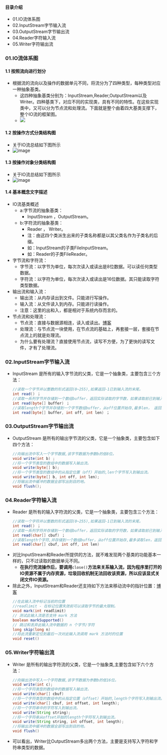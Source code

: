 #### 目录介绍
- 01.IO流体系图
- 02.InputStream字节输入流
- 03.OutputStream字节输出流
- 04.Reader字符输入流
- 05.Writer字符输出流



### 01.IO流体系图
#### 1.1 按照流向进行划分
- 根据流的流向以及操作的数据单元不同，将流分为了四种类型，每种类型对应一种抽象基类。
    - 这四种抽象基类分别为：InputStream,Reader,OutputStream以及Writer。四种基类下，对应不同的实现类，具有不同的特性。在这些实现类中，又可以分为节点流和处理流。下面就是整个由着四大基类支撑下，整个IO流的框架图。  
    - ![](http://upload-images.jianshu.io/upload_images/3985563-38c3ea4562d6dbe3.png?imageMogr2/auto-orient/strip|imageView2/2/w/1240)  


#### 1.2 按操作方式分类结构图
- 关于IO流总结如下图所示
- ![image](https://upload-images.jianshu.io/upload_images/4432347-ddbc1b96f5ccb688.png?imageMogr2/auto-orient/strip%7CimageView2/2/w/1240)

#### 1.3 按操作对象分类结构图
- 关于IO流总结如下图所示
- ![image](https://upload-images.jianshu.io/upload_images/4432347-1ce768b945041ce8.png?imageMogr2/auto-orient/strip%7CimageView2/2/w/1240)


#### 1.4 基本概念文字描述
- IO流基类概述
	* a:字节流的抽象基类：
		* InputStream ，OutputStream。
	* b:字符流的抽象基类：
		* Reader ， Writer。
		* 注：由这四个类派生出来的子类名称都是以其父类名作为子类名的后缀。
		* 如：InputStream的子类FileInputStream。
		* 如：Reader的子类FileReader。
- 字节流和字符流：
    - 字节流：以字节为单位，每次次读入或读出是8位数据。可以读任何类型数据。
    - 字符流：以字符为单位，每次次读入或读出是16位数据。其只能读取字符类型数据。
- 输出流和输入流：
    - 输出流：从内存读出到文件。只能进行写操作。
    - 输入流：从文件读入到内存。只能进行读操作。
    - 注意：这里的出和入，都是相对于系统内存而言的。
- 节点流和处理流：
    - 节点流：直接与数据源相连，读入或读出。[博客](https://github.com/yangchong211/YCBlogs)
    - 处理流：与节点流一块使用，在节点流的基础上，再套接一层，套接在节点流上的就是处理流。
    - 为什么要有处理流？直接使用节点流，读写不方便，为了更快的读写文件，才有了处理流。



### 02.InputStream字节输入流
- InputStream 是所有的输入字节流的父类，它是一个抽象类，主要包含三个方法：
    ```java
    //读取一个字节并以整数的形式返回(0~255),如果返回-1已到输入流的末尾。 
    int read() ； 
    //读取一系列字节并存储到一个数组buffer，返回实际读取的字节数，如果读取前已到输入流的末尾返回-1。 
    int read(byte[] buffer) ； 
    //读取length个字节并存储到一个字节数组buffer，从off位置开始存,最多len， 返回实际读取的字节数，如果读取前以到输入流的末尾返回-1。 
    int read(byte[] buffer, int off, int len) ；
    ```



### 03.OutputStream字节输出流
- OutputStream 是所有的输出字节流的父类，它是一个抽象类，主要包含如下四个方法：
    ```java
    //向输出流中写入一个字节数据,该字节数据为参数b的低8位。 
    void write(int b) ; 
    //将一个字节类型的数组中的数据写入输出流。 
    void write(byte[] b); 
    //将一个字节类型的数组中的从指定位置（off）开始的,len个字节写入到输出流。 
    void write(byte[] b, int off, int len); 
    //将输出流中缓冲的数据全部写出到目的地。 
    void flush();
    ```




### 04.Reader字符输入流
- Reader 是所有的输入字符流的父类，它是一个抽象类，主要包含三个方法：
    ```java
    //读取一个字符并以整数的形式返回(0~255),如果返回-1已到输入流的末尾。 
    int read() ； 
    //读取一系列字符并存储到一个数组buffer，返回实际读取的字符数，如果读取前已到输入流的末尾返回-1。 
    int read(char[] cbuf) ； 
    //读取length个字符,并存储到一个数组buffer，从off位置开始存,最多读取len，返回实际读取的字符数，如果读取前以到输入流的末尾返回-1。 
    int read(char[] cbuf, int off, int len)
    ```
- 对比InputStream和Reader所提供的方法，就不难发现两个基类的功能基本一样的，只不过读取的数据单元不同。
    - **在执行完流操作后，要调用**`close()`**方法来关系输入流，因为程序里打开的IO资源不属于内存资源，垃圾回收机制无法回收该资源，所以应该显式关闭文件IO资源。**
- 除此之外，InputStream和Reader还支持如下方法来移动流中的指针位置：[博客](https://github.com/yangchong211/YCBlogs)
    ```java
    //在此输入流中标记当前的位置
    //readlimit - 在标记位置失效前可以读取字节的最大限制。
    void mark(int readlimit)
    // 测试此输入流是否支持 mark 方法
    boolean markSupported()
    // 跳过和丢弃此输入流中数据的 n 个字节/字符
    long skip(long n)
    //将此流重新定位到最后一次对此输入流调用 mark 方法时的位置
    void reset()
    ```



### 05.Writer字符输出流
- Writer 是所有的输出字符流的父类，它是一个抽象类,主要包含如下六个方法：
    ```java
    //向输出流中写入一个字符数据,该字节数据为参数b的低16位。 
    void write(int c); 
    //将一个字符类型的数组中的数据写入输出流， 
    void write(char[] cbuf) 
    //将一个字符类型的数组中的从指定位置（offset）开始的,length个字符写入到输出流。 
    void write(char[] cbuf, int offset, int length); 
    //将一个字符串中的字符写入到输出流。 
    void write(String string); 
    //将一个字符串从offset开始的length个字符写入到输出流。 
    void write(String string, int offset, int length); 
    //将输出流中缓冲的数据全部写出到目的地。 
    void flush()
    ```
- 可以看出，Writer比OutputStream多出两个方法，主要是支持写入字符和字符串类型的数据。




